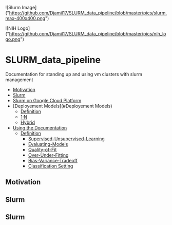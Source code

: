 
![Slurm Image]
("https://github.com/Djamil17/SLURM_data_pipeline/blob/master/pics/slurm.max-400x400.png")

![NIH Logo]
("https://github.com/Djamil17/SLURM_data_pipeline/blob/master/pics/nih_logo.png")


# SLURM_data_pipeline
Documentation for standing up and using vm clusters with slurm management 

- [Motivation](#Motivation)
- [Slurm](#Slurm)
- [Slurm on Google Cloud Platform](#Slurm-on-Google-Cloud-Platform)
- [Deployement Models](#Deployement Models)
  * [Definition](#Definition)
  * [1:N](#Definition)
  * [Hybrid](#Definition)
- [Using the Documentation](#Machine-Learning)
  * [Definition](#Definition)
    + [Supervised-Unsupervised-Learning](#Supervised-Unsupervised-Learning)
    + [Evaluating-Models](#Evaluating-Models)
    + [Quality-of-Fit](#Quality-of-Fit)
    + [Over-Under-Fitting](#Over-Under-Fitting)
    + [Bias-Variance-Tradeoff](#Bias-Variance-Tradeoff)
    + [Classification Setting](#Classification-Setting)

## Motivation


## Slurm


## Slurm
